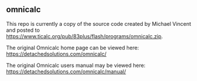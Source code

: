 ## omnicalc

This repo is currently a copy of the source code created by Michael Vincent and posted to https://www.ticalc.org/pub/83plus/flash/programs/omnicalc.zip.

The original Omnicalc home page can be viewed here:
https://detachedsolutions.com/omnicalc/

The original Omnicalc users manual may be viewed here:
https://detachedsolutions.com/omnicalc/manual/

